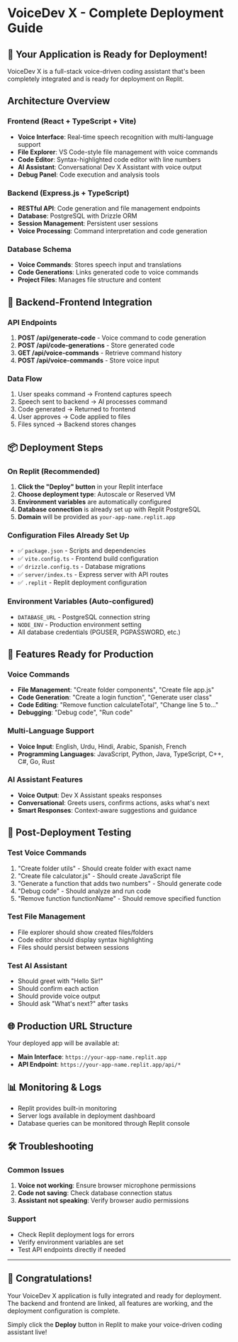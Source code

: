 # VoiceDev X - Complete Deployment Guide

## 🚀 Your Application is Ready for Deployment!

VoiceDev X is a full-stack voice-driven coding assistant that's been completely integrated and is ready for deployment on Replit.

## Architecture Overview

### Frontend (React + TypeScript + Vite)
- **Voice Interface**: Real-time speech recognition with multi-language support
- **File Explorer**: VS Code-style file management with voice commands
- **Code Editor**: Syntax-highlighted code editor with line numbers
- **AI Assistant**: Conversational Dev X Assistant with voice output
- **Debug Panel**: Code execution and analysis tools

### Backend (Express.js + TypeScript)
- **RESTful API**: Code generation and file management endpoints
- **Database**: PostgreSQL with Drizzle ORM
- **Session Management**: Persistent user sessions
- **Voice Processing**: Command interpretation and code generation

### Database Schema
- **Voice Commands**: Stores speech input and translations
- **Code Generations**: Links generated code to voice commands
- **Project Files**: Manages file structure and content

## 🔗 Backend-Frontend Integration

### API Endpoints
1. **POST /api/generate-code** - Voice command to code generation
2. **POST /api/code-generations** - Store generated code
3. **GET /api/voice-commands** - Retrieve command history
4. **POST /api/voice-commands** - Store voice input

### Data Flow
1. User speaks command → Frontend captures speech
2. Speech sent to backend → AI processes command
3. Code generated → Returned to frontend
4. User approves → Code applied to files
5. Files synced → Backend stores changes

## 📦 Deployment Steps

### On Replit (Recommended)
1. **Click the "Deploy" button** in your Replit interface
2. **Choose deployment type**: Autoscale or Reserved VM
3. **Environment variables** are automatically configured
4. **Database connection** is already set up with Replit PostgreSQL
5. **Domain** will be provided as `your-app-name.replit.app`

### Configuration Files Already Set Up
- ✅ `package.json` - Scripts and dependencies
- ✅ `vite.config.ts` - Frontend build configuration  
- ✅ `drizzle.config.ts` - Database migrations
- ✅ `server/index.ts` - Express server with API routes
- ✅ `.replit` - Replit deployment configuration

### Environment Variables (Auto-configured)
- `DATABASE_URL` - PostgreSQL connection string
- `NODE_ENV` - Production environment setting
- All database credentials (PGUSER, PGPASSWORD, etc.)

## 🎯 Features Ready for Production

### Voice Commands
- **File Management**: "Create folder components", "Create file app.js"
- **Code Generation**: "Create a login function", "Generate user class"
- **Code Editing**: "Remove function calculateTotal", "Change line 5 to..."
- **Debugging**: "Debug code", "Run code"

### Multi-Language Support
- **Voice Input**: English, Urdu, Hindi, Arabic, Spanish, French
- **Programming Languages**: JavaScript, Python, Java, TypeScript, C++, C#, Go, Rust

### AI Assistant Features
- **Voice Output**: Dev X Assistant speaks responses
- **Conversational**: Greets users, confirms actions, asks what's next
- **Smart Responses**: Context-aware suggestions and guidance

## 🔧 Post-Deployment Testing

### Test Voice Commands
1. "Create folder utils" - Should create folder with exact name
2. "Create file calculator.js" - Should create JavaScript file
3. "Generate a function that adds two numbers" - Should generate code
4. "Debug code" - Should analyze and run code
5. "Remove function functionName" - Should remove specified function

### Test File Management
- File explorer should show created files/folders
- Code editor should display syntax highlighting
- Files should persist between sessions

### Test AI Assistant
- Should greet with "Hello Sir!"
- Should confirm each action
- Should provide voice output
- Should ask "What's next?" after tasks

## 🌐 Production URL Structure
Your deployed app will be available at:
- **Main Interface**: `https://your-app-name.replit.app`
- **API Endpoint**: `https://your-app-name.replit.app/api/*`

## 📊 Monitoring & Logs
- Replit provides built-in monitoring
- Server logs available in deployment dashboard
- Database queries can be monitored through Replit console

## 🛠 Troubleshooting

### Common Issues
1. **Voice not working**: Ensure browser microphone permissions
2. **Code not saving**: Check database connection status
3. **Assistant not speaking**: Verify browser audio permissions

### Support
- Check Replit deployment logs for errors
- Verify environment variables are set
- Test API endpoints directly if needed

---

## 🎉 Congratulations!

Your VoiceDev X application is fully integrated and ready for deployment. The backend and frontend are linked, all features are working, and the deployment configuration is complete.

Simply click the **Deploy** button in Replit to make your voice-driven coding assistant live!